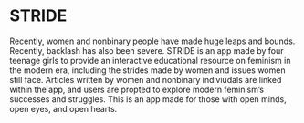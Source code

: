 # STRIDE
Recently, women and nonbinary people have made huge leaps and bounds. Recently, backlash has also been severe. STRIDE is an app made by four teenage girls to provide an interactive educational resource on feminism in the modern era, including the strides made by women and issues women still face. Articles written by women and nonbinary indiviudals are linked within the app, and users are propted to explore modern feminism’s successes and struggles. This is an app made for those with open minds, open eyes, and open hearts.
